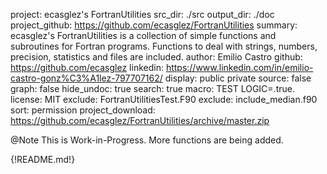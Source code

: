 project: ecasglez's FortranUtilities
src_dir: ./src
output_dir: ./doc
project_github: https://github.com/ecasglez/FortranUtilities
summary: ecasglez's FortranUtilities is a collection of simple functions and subroutines for Fortran programs. Functions to deal with strings, numbers, precision, statistics and files are included.
author: Emilio Castro
github: https://github.com/ecasglez
linkedin: https://www.linkedin.com/in/emilio-castro-gonz%C3%A1lez-797707162/ 
display: public
        private
source: false
graph: false
hide_undoc: true
search: true
macro: TEST
       LOGIC=.true.
license: MIT
exclude: FortranUtilitiesTest.F90
exclude: include_median.f90
sort: permission
project_download: https://github.com/ecasglez/FortranUtilities/archive/master.zip

@Note
This is Work-in-Progress. More functions are being added. 

{!README.md!}
